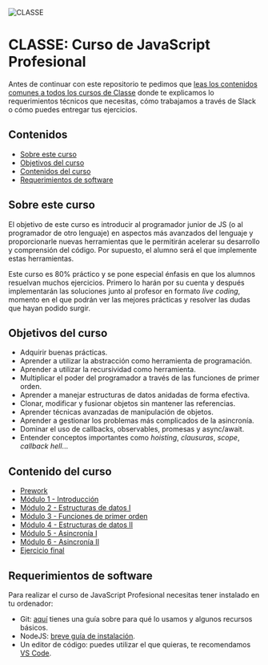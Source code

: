 ![CLASSE](https://user-images.githubusercontent.com/3619686/188471959-0698e30f-32a8-4b01-b10a-378a9c15439d.png)

# CLASSE: Curso de JavaScript Profesional

Antes de continuar con este repositorio te pedimos que [leas los contenidos comunes a todos los cursos de Classe](https://github.com/Classe-Redradix/curso-contenidos-comunes) donde te explicamos lo requerimientos técnicos que necesitas, cómo trabajamos a través de Slack o cómo puedes entregar tus ejercicios.

## Contenidos

- [Sobre este curso](#sobre-este-curso)
- [Objetivos del curso](#objetivos-del-curso)
- [Contenidos del curso](#contenido-del-curso)
- [Requerimientos de software](#requerimientos-de-software)

## Sobre este curso

El objetivo de este curso es introducir al programador junior de JS (o al programador de otro lenguaje) en aspectos más avanzados del lenguaje y proporcionarle nuevas herramientas que le permitirán acelerar su desarrollo y comprensión del código. Por supuesto, el alumno será el que implemente estas herramientas.

Este curso es 80% práctico y se pone especial énfasis en que los alumnos resuelvan muchos ejercicios. Primero lo harán por su cuenta y después implementarán las soluciones junto al profesor en formato _live coding_, momento en el que podrán ver las mejores prácticas y resolver las dudas que hayan podido surgir.

## Objetivos del curso

- Adquirir buenas prácticas.
- Aprender a utilizar la abstracción como herramienta de programación.
- Aprender a utilizar la recursividad como herramienta.
- Multiplicar el poder del programador a través de las funciones de primer orden.
- Aprender a manejar estructuras de datos anidadas de forma efectiva.
- Clonar, modificar y fusionar objetos sin mantener las referencias.
- Aprender técnicas avanzadas de manipulación de objetos.
- Aprender a gestionar los problemas más complicados de la asincronía.
- Dominar el uso de callbacks, observables, promesas y async/await.
- Entender conceptos importantes como _hoisting_, _clausuras_, _scope_, _callback hell_...

## Contenido del curso

- [Prework](/prework/README.md)
- [Módulo 1 - Introducción](/modulo-1-fundamentos/README.md)
- [Módulo 2 - Estructuras de datos I](/modulo-2-estructuras-de-datos-I/README.md)
- [Módulo 3 - Funciones de primer orden](/modulo-3-funciones-de-primer-orden/README.md)
- [Módulo 4 - Estructuras de datos II](/modulo-4-estructuras-de-datos-II/README.md)
- [Módulo 5 - Asincronía I](/modulo-5-asincronia-I/README.md)
- [Módulo 6 - Asincronía II](/modulo-6-asincronia-II/README.md)
- [Ejercicio final](/proyecto-final/README.md)

## Requerimientos de software

Para realizar el curso de JavaScript Profesional necesitas tener instalado en tu ordenador:

- Git: [aquí](https://github.com/Classe-Redradix/curso-contenidos-comunes/blob/main/herramienta-git.md) tienes una guía sobre para qué lo usamos y algunos recursos básicos.
- NodeJS: [breve guía de instalación](https://github.com/Classe-Redradix/curso-contenidos-comunes/blob/main/herramienta-nodejs.md).
- Un editor de código: puedes utilizar el que quieras, te recomendamos [VS Code](https://code.visualstudio.com/download).
